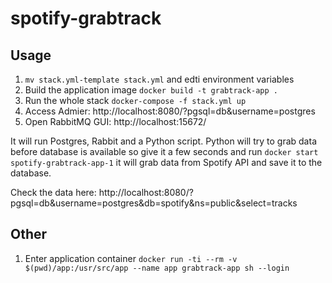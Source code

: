 # spotify-grabtrack

## Usage

1. `mv stack.yml-template stack.yml` and edti environment variables
1. Build the application image `docker build -t grabtrack-app .`
1. Run the whole stack `docker-compose -f stack.yml up`
1. Access Admier: http://localhost:8080/?pgsql=db&username=postgres
1. Open RabbitMQ GUI: http://localhost:15672/

It will run Postgres, Rabbit and a Python script. Python will try to grab data before database is available so give it a few seconds and run `docker start spotify-grabtrack-app-1` it will grab data from Spotify API and save it to the database.

Check the data here: http://localhost:8080/?pgsql=db&username=postgres&db=spotify&ns=public&select=tracks

## Other

1. Enter application container `docker run -ti --rm -v $(pwd)/app:/usr/src/app --name app grabtrack-app sh --login`
